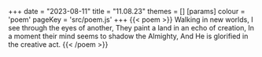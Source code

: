 +++
date = "2023-08-11"
title = "11.08.23"
themes = []
[params]
  colour = 'poem'
  pageKey = 'src/poem.js'
+++
{{< poem >}}
Walking in new worlds,
I see through the eyes of another,
They paint a land in an echo of creation,
In a moment their mind seems to shadow the Almighty,
And He is glorified in the creative act.
{{< /poem >}}